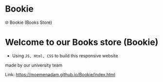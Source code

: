 # Bookie
🌐 Bookie (Books Store)
# Welcome to our Books store (Bookie)

- Using `JS, Html, CSS` to build this responsive website

made by our university team

Link: https://moemenadam.github.io/Bookie/index.html

